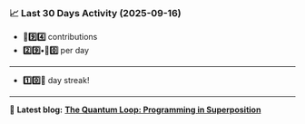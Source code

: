 <!--START_STATS-->
### 📈 Last 30 Days Activity (2025-09-16)  
- **🎱9️⃣4️⃣** contributions  
- **2️⃣9️⃣•🎱0️⃣** per day
---
- **1️⃣0️⃣🎱** day streak!
---
📝 **Latest blog:** [**The Quantum Loop: Programming in Superposition**](https://andriak.com/blog/quantum-loop)
<!--END_STATS-->
